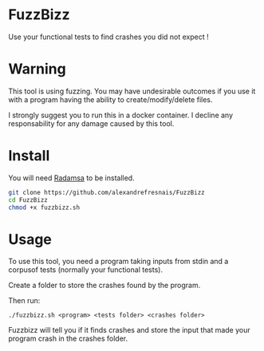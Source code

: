 # FuzzBizz
Use your functional tests to find crashes you did not expect !

# Warning

This tool is using fuzzing.
You may have undesirable outcomes if you use it with a program having the ability to create/modify/delete files.

I strongly suggest you to run this in a docker container.
I decline any responsability for any damage caused by this tool.

# Install

You will need [Radamsa](https://gitlab.com/akihe/radamsa) to be installed.

```bash
git clone https://github.com/alexandrefresnais/FuzzBizz
cd FuzzBizz
chmod +x fuzzbizz.sh
```

# Usage

To use this tool, you need a program taking inputs from stdin and a corpusof tests (normally your functional tests).

Create a folder to store the crashes found by the program.

Then run:
```
./fuzzbizz.sh <program> <tests folder> <crashes folder>
```

Fuzzbizz will tell you if it finds crashes and store the input that made your program crash in the crashes folder.
